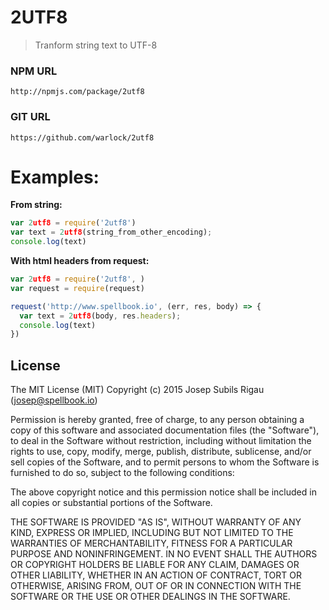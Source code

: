 2UTF8
===
> Tranform string text to UTF-8

### NPM URL
```
http://npmjs.com/package/2utf8
```

### GIT URL
```
https://github.com/warlock/2utf8
```

# Examples:
**From string:**
```javascript
var 2utf8 = require('2utf8')
var text = 2utf8(string_from_other_encoding);
console.log(text)
```

**With html headers from request:**
```javascript
var 2utf8 = require('2utf8', )
var request = require(request)

request('http://www.spellbook.io', (err, res, body) => {
  var text = 2utf8(body, res.headers);
  console.log(text)
})
```

## License
The MIT License (MIT)
Copyright (c) 2015 Josep Subils Rigau (josep@spellbook.io)

Permission is hereby granted, free of charge, to any person obtaining a copy of this software and associated documentation files (the "Software"), to deal in the Software without restriction, including without limitation the rights to use, copy, modify, merge, publish, distribute, sublicense, and/or sell copies of the Software, and to permit persons to whom the Software is furnished to do so, subject to the following conditions:

The above copyright notice and this permission notice shall be included in all copies or substantial portions of the Software.

THE SOFTWARE IS PROVIDED "AS IS", WITHOUT WARRANTY OF ANY KIND, EXPRESS OR IMPLIED, INCLUDING BUT NOT LIMITED TO THE WARRANTIES OF MERCHANTABILITY, FITNESS FOR A PARTICULAR PURPOSE AND NONINFRINGEMENT. IN NO EVENT SHALL THE AUTHORS OR COPYRIGHT HOLDERS BE LIABLE FOR ANY CLAIM, DAMAGES OR OTHER LIABILITY, WHETHER IN AN ACTION OF CONTRACT, TORT OR OTHERWISE, ARISING FROM, OUT OF OR IN CONNECTION WITH THE SOFTWARE OR THE USE OR OTHER DEALINGS IN THE SOFTWARE.
